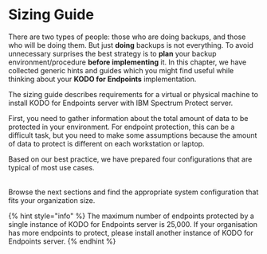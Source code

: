# Sizing Guide

There are two types of people: those who are doing backups, and those who will be doing them. But just **doing** backups is not everything. To avoid unnecessary surprises the best strategy is to **plan** your backup environment/procedure **before implementing** it. In this chapter, we have collected generic hints and guides which you might find useful while thinking about your **KODO for Endpoints** implementation.

The sizing guide describes requirements for a virtual or physical machine to install KODO for Endpoints server with IBM Spectrum Protect server.

First, you need to gather information about the total amount of data to be protected in your environment. For endpoint protection, this can be a difficult task, but you need to make some assumptions because the amount of data to protect is different on each workstation or laptop.

Based on our best practice, we have prepared four configurations that are typical of most use cases.

|  |
| :--- |


Browse the next sections and find the appropriate system configuration that fits your organization size.

{% hint style="info" %}
The maximum number of endpoints protected by a single instance of KODO for Endpoints server is 25,000. If your organisation has more endpoints to protect, please install another instance of KODO for Endpoints server.
{% endhint %}





